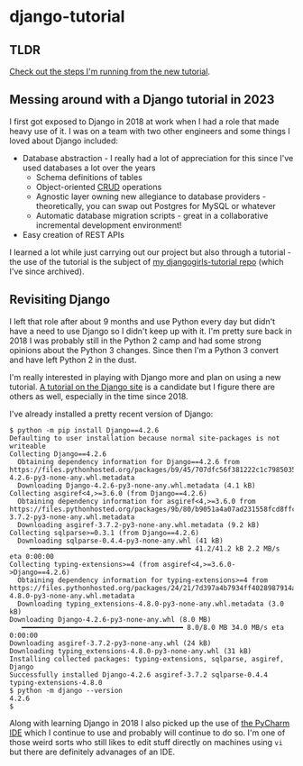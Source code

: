 # django-tutorial

## TLDR
[Check out the steps I'm running from the new tutorial](mysite/README.md).

## Messing around with a Django tutorial in 2023

I first got exposed to Django in 2018 at work when I had a role that made heavy use of it.  I was on a team with two other engineers and some things I loved about Django included:
- Database abstraction - I really had a lot of appreciation for this since I've used databases a lot over the years
    - Schema definitions of tables
    - Object-oriented [CRUD](https://en.wikipedia.org/wiki/Create,_read,_update_and_delete) operations
    - Agnostic layer owning new allegiance to database providers - theoretically, you can swap out Postgres for MySQL or whatever
    - Automatic database migration scripts - great in a collaborative incremental development environment!
- Easy creation of REST APIs

I learned a lot while just carrying out our project but also through a tutorial - the use of the tutorial is the subject of [my djangogirls-tutorial repo](https://github.com/pfuntner/djangogirls-tutorial-2018) (which I've since archived).

## Revisiting Django
I left that role after about 9 months and use Python every day but didn't have a need to use Django so I didn't keep up with it.  I'm pretty sure back in 2018 I was probably still in the Python 2 camp and had some strong opinions about the Python 3 changes.  Since then I'm a Python 3 convert and have left Python 2 in the dust.

I'm really interested in playing with Django more and plan on using a new tutorial.  [A tutorial on the Django site](https://docs.djangoproject.com/en/4.2/intro/tutorial01/) is a candidate but I figure there are others as well, especially in the time since 2018.

I've already installed a pretty recent version of Django:
```
$ python -m pip install Django==4.2.6
Defaulting to user installation because normal site-packages is not writeable
Collecting Django==4.2.6
  Obtaining dependency information for Django==4.2.6 from https://files.pythonhosted.org/packages/b9/45/707dfc56f381222c1c798503546cb390934ab246fc45b5051ef66e31099c/Django-4.2.6-py3-none-any.whl.metadata
  Downloading Django-4.2.6-py3-none-any.whl.metadata (4.1 kB)
Collecting asgiref<4,>=3.6.0 (from Django==4.2.6)
  Obtaining dependency information for asgiref<4,>=3.6.0 from https://files.pythonhosted.org/packages/9b/80/b9051a4a07ad231558fcd8ffc89232711b4e618c15cb7a392a17384bbeef/asgiref-3.7.2-py3-none-any.whl.metadata
  Downloading asgiref-3.7.2-py3-none-any.whl.metadata (9.2 kB)
Collecting sqlparse>=0.3.1 (from Django==4.2.6)
  Downloading sqlparse-0.4.4-py3-none-any.whl (41 kB)
     ━━━━━━━━━━━━━━━━━━━━━━━━━━━━━━━━━━━━━━━━ 41.2/41.2 kB 2.2 MB/s eta 0:00:00
Collecting typing-extensions>=4 (from asgiref<4,>=3.6.0->Django==4.2.6)
  Obtaining dependency information for typing-extensions>=4 from https://files.pythonhosted.org/packages/24/21/7d397a4b7934ff4028987914ac1044d3b7d52712f30e2ac7a2ae5bc86dd0/typing_extensions-4.8.0-py3-none-any.whl.metadata
  Downloading typing_extensions-4.8.0-py3-none-any.whl.metadata (3.0 kB)
Downloading Django-4.2.6-py3-none-any.whl (8.0 MB)
   ━━━━━━━━━━━━━━━━━━━━━━━━━━━━━━━━━━━━━━━━ 8.0/8.0 MB 34.0 MB/s eta 0:00:00
Downloading asgiref-3.7.2-py3-none-any.whl (24 kB)
Downloading typing_extensions-4.8.0-py3-none-any.whl (31 kB)
Installing collected packages: typing-extensions, sqlparse, asgiref, Django
Successfully installed Django-4.2.6 asgiref-3.7.2 sqlparse-0.4.4 typing-extensions-4.8.0
$ python -m django --version
4.2.6
$
```

Along with learning Django in 2018 I also picked up the use of [the PyCharm IDE](https://www.jetbrains.com/pycharm/) which I continue to use and probably will continue to do so.  I'm one of those weird sorts who still likes to edit stuff directly on machines using `vi` but there are definitely advanages of an IDE.
